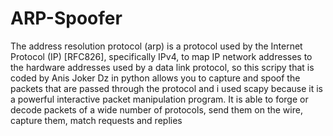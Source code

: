 # ARP-Spoofer
The address resolution protocol (arp) is a protocol used by the Internet Protocol (IP) [RFC826], specifically IPv4, to map IP network addresses to the hardware addresses used by a data link protocol, so this scripy that is coded by Anis Joker Dz in python allows you to capture and spoof the packets that are passed through the protocol and i used scapy because it is a powerful interactive packet manipulation program. It is able to forge or decode packets of a wide number of protocols, send them on the wire, capture them, match requests and replies
